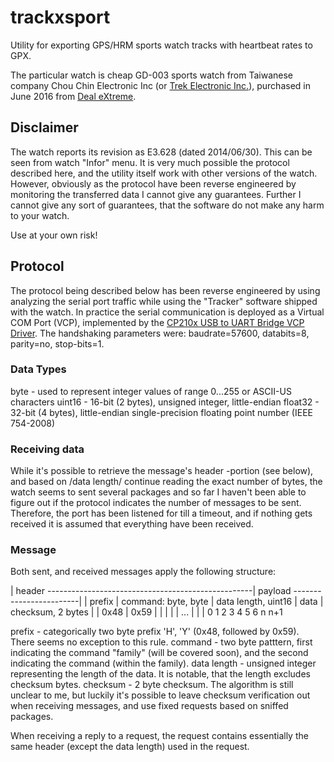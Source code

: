 # trackxsport
Utility for exporting GPS/HRM sports watch tracks with heartbeat rates to GPX.

The particular watch is cheap GD-003 sports watch from Taiwanese company Chou Chin Electronic Inc
(or [Trek Electronic Inc.](http://www.treklimited.com/)), purchased in June 2016 from 
[Deal eXtreme](http://www.dx.com/p/gd-003-multi-function-outdoor-digital-sport-watch-w-pedometer-gps-compass-backlight-navy-354517#.V6rwr6Isw-o).

## Disclaimer

The watch reports its revision as E3.628 (dated 2014/06/30). This can be seen from watch "Infor" menu. It is very much possible
the protocol described here, and the utility itself work with other versions of the watch. However, obviously as the protocol
have been reverse engineered by monitoring the transferred data I cannot give any guarantees. Further I cannot give any sort of
guarantees, that the software do not make any harm to your watch. 

Use at your own risk!

## Protocol

The protocol being described below has been reverse engineered by using analyzing the serial port traffic while using
the "Tracker" software shipped with the watch. In practice the serial communication is deployed as a Virtual COM Port
(VCP), implemented by the
[CP210x USB to UART Bridge VCP Driver](https://www.silabs.com/products/mcu/Pages/USBtoUARTBridgeVCPDrivers.aspx).
The handshaking parameters were: baudrate=57600, databits=8, parity=no, stop-bits=1.

### Data Types

byte - used to represent integer values of range 0...255 or ASCII-US characters
uint16 - 16-bit (2 bytes), unsigned integer, little-endian
float32 - 32-bit (4 bytes), little-endian single-precision floating point number (IEEE 754-2008)

### Receiving data

While it's possible to retrieve the message's header -portion (see below), and based on
/data length/ continue reading the exact number of bytes, the watch seems to sent several
packages and so far I haven't been able to figure out if the protocol indicates the number
of messages to be sent. Therefore, the port has been listened for till a timeout, and
if nothing gets received it is assumed that everything have been received. 

### Message

Both sent, and received messages apply the following structure:

| header ---------------------------------------------------| payload ------------------------|
| prefix      | command: byte, byte  | data length, uint16  | data        | checksum, 2 bytes |
| 0x48 | 0x59 | <FAMILY> | <COMMAND> | <LENGTH> | <LENGTH>  | <DATA>  ... | <CHK>   | <CHK>   |
0      1      2          3           4          5           6             n        n+1

prefix - categorically two byte prefix 'H', 'Y' (0x48, followed by 0x59). There seems no exception to this rule.
command - two byte patttern, first indicating the command "family" (will be covered soon), and the second indicating the command (within the family). 
data length - unsigned integer representing the length of the data. It is notable, that the length excludes checksum bytes.
checksum - 2 byte checksum. The algorithm is still unclear to me, but luckily it's possible to leave checksum verification out when receiving messages, and use fixed requests based on sniffed packages.

When receiving a reply to a request, the request contains essentially the same header (except the data length)
used in the request.

